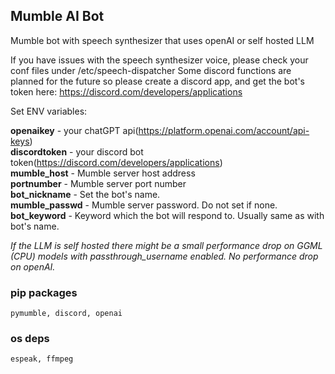 ## Mumble AI Bot
Mumble bot with speech synthesizer that uses openAI or self hosted LLM


If you have issues with the speech synthesizer voice, please check your conf files under /etc/speech-dispatcher
Some discord functions are planned for the future so please create a discord app, and get the bot's token here: https://discord.com/developers/applications 

Set ENV variables:  

**openaikey** - your chatGPT api(https://platform.openai.com/account/api-keys) <br>
**discordtoken** - your discord bot token(https://discord.com/developers/applications) <br> 
**mumble_host** - Mumble server host address <br>
**portnumber** - Mumble server port number <br> 
**bot_nickname** - Set the bot's name.<br>
**mumble_passwd** - Mumble server password. Do not set if none.<br>
**bot_keyword** - Keyword which the bot will respond to. Usually same as with bot's name.<br>

_If the LLM is self hosted there might be a small performance drop on GGML (CPU) models with passthrough_username enabled. No performance drop on openAI._


### pip packages

```
pymumble, discord, openai

```

### os deps

```
espeak, ffmpeg

```
